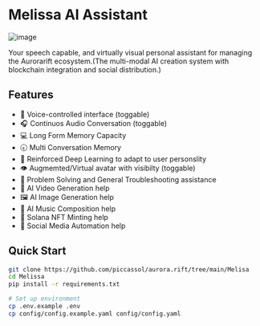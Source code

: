 # Melissa AI Assistant

![image](https://github.com/user-attachments/assets/acdc234d-ffa4-4e18-b234-74832f1df95f)


Your speech capable, and virtually visual personal assistant for managing the Aurorarift ecosystem.(The multi-modal AI creation system with blockchain integration and social distribution.)

## Features
- 🎤 Voice-controlled interface (toggable)
- 🎧 Continuos Audio Conversation (toggable)
- 💻 Long Form Memory Capacity
- 🕣 Multi Conversation Memory
- 💭 Reinforced Deep Learning to adapt to user personslity
- 👁️ Augmemted/Virtual avatar with visibilty (toggable)   
- 🧮 Problem Solving and General Troubleshooting assistance
- 🎥 AI Video Generation help
- 🖼️ AI Image Generation help
- 🎵 AI Music Composition help
- 🔗 Solana NFT Minting help
- 📱 Social Media Automation help

## Quick Start
```bash
git clone https://github.com/piccassol/aurora.rift/tree/main/Melisa
cd Melissa
pip install -r requirements.txt

# Set up environment
cp .env.example .env
cp config/config.example.yaml config/config.yaml
